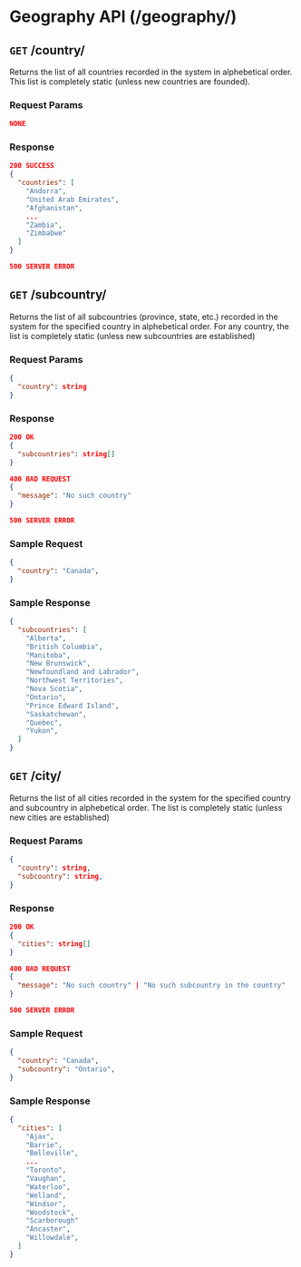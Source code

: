 # Geography API (/geography/)

## `GET` /country/

Returns the list of all countries recorded in the system in alphebetical order. This list is completely static (unless new countries are founded).

### Request Params

```JSON
NONE
```

### Response

```JSON
200 SUCCESS
{
  "countries": [
    "Andorra",
    "United Arab Emirates",
    "Afghanistan",
    ...
    "Zambia",
    "Zimbabwe"
  ]
}

500 SERVER ERROR
```

## `GET` /subcountry/

Returns the list of all subcountries (province, state, etc.) recorded in the system for the specified country in alphebetical order. For any country, the list is completely static (unless new subcountries are established)

### Request Params

```JSON
{
  "country": string
}
```

### Response

```JSON
200 OK
{
  "subcountries": string[]
}

400 BAD REQUEST
{
  "message": "No such country"
}

500 SERVER ERROR
```

### Sample Request

```JSON
{
  "country": "Canada",
}
```

### Sample Response

```JSON
{
  "subcountries": [
    "Alberta",
    "British Columbia",
    "Manitoba",
    "New Brunswick",
    "Newfoundland and Labrador",
    "Northwest Territories",
    "Nova Scotia",
    "Ontario",
    "Prince Edward Island",
    "Saskatchewan",
    "Quebec",
    "Yukon",
  ]
}
```


## `GET` /city/

Returns the list of all cities recorded in the system for the specified country and subcountry in alphebetical order. The list is completely static (unless new cities are established)

### Request Params

```JSON
{
  "country": string,
  "subcountry": string,
}
```

### Response

```JSON
200 OK
{
  "cities": string[]
}

400 BAD REQUEST
{
  "message": "No such country" | "No such subcountry in the country"
}

500 SERVER ERROR
```

### Sample Request

```JSON
{
  "country": "Canada",
  "subcountry": "Ontario",
}
```

### Sample Response

```JSON
{
  "cities": [
    "Ajax",
    "Barrie",
    "Belleville",
    ...
    "Toronto",
    "Vaughan",
    "Waterloo",
    "Welland",
    "Windsor",
    "Woodstock",
    "Scarborough"
    "Ancaster",
    "Willowdale",
  ]
}
```
